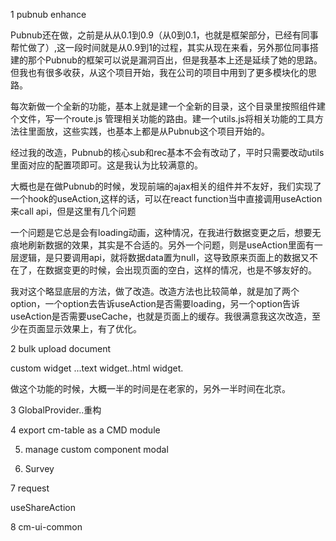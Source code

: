 1 pubnub enhance

Pubnub还在做，之前是从从0.1到0.9（从0到0.1，也就是框架部分，已经有同事帮忙做了）,这一段时间就是从0.9到1的过程，其实从现在来看，另外那位同事搭建的那个Pubnub的框架可以说是漏洞百出，但是我基本上还是延续了她的思路。但我也有很多收获，从这个项目开始，我在公司的项目中用到了更多模块化的思路。

每次新做一个全新的功能，基本上就是建一个全新的目录，这个目录里按照组件建个文件，写一个route.js 管理相关功能的路由。建一个utils.js将相关功能的工具方法往里面放，这些实践，也基本上都是从Pubnub这个项目开始的。

经过我的改造，Pubnub的核心sub和rec基本不会有改动了，平时只需要改动utils里面对应的配置项即可。这是我认为比较满意的。

大概也是在做Pubnub的时候，发现前端的ajax相关的组件并不友好，我们实现了一个hook的useAction,这样的话，可以在react function当中直接调用useAction来call api，但是这里有几个问题

一个问题是它总是会有loading动画，这种情况，在我进行数据变更之后，想要无痕地刷新数据的效果，其实是不合适的。另外一个问题，则是useAction里面有一层逻辑，是只要调用api，就将数据data置为null，这导致原来页面上的数据又不在了，在数据变更的时候，会出现页面的空白，这样的情况，也是不够友好的。

我对这个略显底层的方法，做了改造。改造方法也比较简单，就是加了两个option，一个option去告诉useAction是否需要loading，另一个option告诉useAction是否需要useCache，也就是页面上的缓存。我很满意我这次改造，至少在页面显示效果上，有了优化。



2 bulk upload document

custom widget ...text widget..html widget.

做这个功能的时候，大概一半的时间是在老家的，另外一半时间在北京。

3 GlobalProvider..重构

4 export cm-table as a CMD module

5. manage custom component modal

6. Survey

7 request

useShareAction

8 cm-ui-common

 
